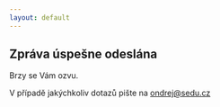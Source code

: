 ```yaml
---
layout: default
---
```



## Zpráva úspešne odeslána

Brzy se Vám ozvu.

V případě jakýchkoliv dotazů pište na <ondrej@sedu.cz>


